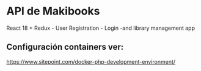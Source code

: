 # API de Makibooks
React 18 + Redux - User Registration - Login -and library management app
## Configuración containers ver: 
https://www.sitepoint.com/docker-php-development-environment/ 

